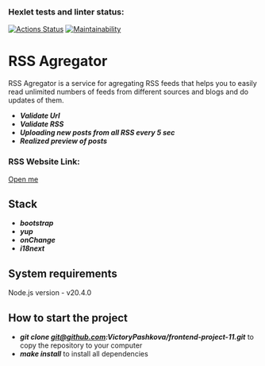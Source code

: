 ### Hexlet tests and linter status:
[![Actions Status](https://github.com/VictoryPashkova/frontend-project-11/actions/workflows/hexlet-check.yml/badge.svg)](https://github.com/VictoryPashkova/frontend-project-11/actions)
[![Maintainability](https://api.codeclimate.com/v1/badges/1d2b35518dca2ae58ef6/maintainability)](https://codeclimate.com/github/VictoryPashkova/frontend-project-11/maintainability)

# RSS Agregator
RSS Agregator is a service for agregating RSS feeds that helps you to easily read unlimited numbers of feeds from different sources and blogs and do updates of them. 

- _**Validate Url**_
- _**Validate RSS**_
- _**Uploading new posts from all RSS every 5 sec**_
- _**Realized preview of posts**_


### RSS Website Link:
[Open me](https://frontend-project-11-q0vfc54oc-victorypashkovas-projects.vercel.app)

## Stack

- _**bootstrap**_
- _**yup**_
- _**onChange**_
- _**i18next**_

## System requirements
Node.js version - v20.4.0

## How to start the project

- _**git clone git@github.com:VictoryPashkova/frontend-project-11.git**_ to copy the repository to your computer
- _**make install**_ to install all dependencies

